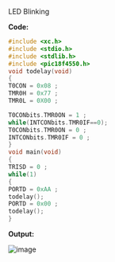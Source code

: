 LED Blinking

**Code:**

```C
#include <xc.h>
#include <stdio.h>
#include <stdlib.h>
#include <pic18f4550.h>
void todelay(void)
{
T0CON = 0x08 ;
TMR0H = 0x77 ;
TMR0L = 0X00 ;

T0CONbits.TMR0ON = 1 ;
while(INTCONbits.TMR0IF==0);
T0CONbits.TMR0ON = 0 ;
INTCONbits.TMR0IF = 0 ;
}
void main(void)
{
TRISD = 0 ;
while(1)
{
PORTD = 0xAA ;
todelay();
PORTD = 0x00 ;
todelay();
}
```

**Output:**

![image](https://github.com/Sanskritis101/PA-codes/assets/104347305/360d67e0-7c67-4b18-89e6-3316e2cb7b99)
